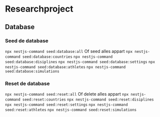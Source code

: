 # Researchproject 
## Database
### Seed de database
```npx nestjs-command seed:database:all```
Of seed alles appart
```npx nestjs-command seed:database:countries```
```npx nestjs-command seed:database:disiplines```
```npx nestjs-command seed:database:settings```
```npx nestjs-command seed:database:athletes```
```npx nestjs-command seed:database:simulations```
### Reset de database
```npx nestjs-command seed:reset:all```
Of delete alles appart
```npx nestjs-command seed:reset:countries```
```npx nestjs-command seed:reset:disiplines```
```npx nestjs-command seed:reset:settings```
```npx nestjs-command seed:reset:athletes```
```npx nestjs-command seed:reset:simulations```
